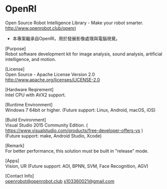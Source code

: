 # OpenRI
Open Source Robot Intelligence Library - Make your robot smarter.   
http://www.openrobot.club/openri

- 本專案繼承自OpenRI，用於發展影像處理與電腦視覺。

[Purpose]		
Robot software development kit for image analysis, sound analysis, artificial intelligence, and motion.

[License]		
Open Source - Apache License Version 2.0
http://www.apache.org/licenses/LICENSE-2.0

[Hardware Reqirement]		
Intel CPU with AVX2 support.

[Runtime Environment]		
Windows 7 64bit or higher.
(Future support: Linux, Android, macOS, iOS)

[Build Environment]		
Visual Studio 2015 Community Edition. ( https://www.visualstudio.com/products/free-developer-offers-vs )   
(Future support: make, Android Studio, Xcode)

[Remark]		
For better performance, this solution must be built in "release" mode.

[Apps]		
Vision, UR
(Future support: AOI, BPNN, SVM, Face Recognition, AGV)

[Contact Info]	
openrobot@openrobot.club
s103360021@gmail.com		

